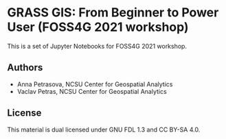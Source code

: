 # GRASS GIS: From Beginner to Power User (FOSS4G 2021 workshop)


This is a set of Jupyter Notebooks for FOSS4G 2021 workshop.

## Authors

* Anna Petrasova, NCSU Center for Geospatial Analytics
* Vaclav Petras, NCSU Center for Geospatial Analytics

## License

This material is dual licensed under GNU FDL 1.3 and CC BY-SA 4.0.


